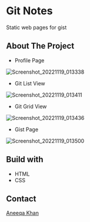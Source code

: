 # Git Notes
Static web pages for gist

## About The Project
- Profile Page

![Screenshot_20221119_013338](https://user-images.githubusercontent.com/38748274/202842726-27039750-f833-4f62-ac9c-be272be48ffa.png)


- Git List View

![Screenshot_20221119_013411](https://user-images.githubusercontent.com/38748274/202842762-fed76e5d-f8d8-4b65-963b-06839517b7b6.png)


- Git Grid View

![Screenshot_20221119_013436](https://user-images.githubusercontent.com/38748274/202842791-bd4de5a9-deb7-47c4-8644-23bba624ecae.png)


- Gist Page

![Screenshot_20221119_013500](https://user-images.githubusercontent.com/38748274/202842815-2f843fef-2386-499b-b70d-e8ae9a434398.png)


## Build with
- HTML
- CSS

## Contact
[Aneeqa Khan](https://twitter.com/Aneeqa_Khan25)
